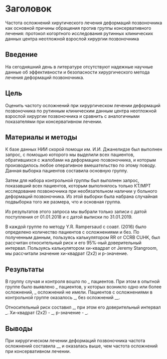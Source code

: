 # Заголовок

Частота осложнений хиругического лечения деформаций позвоночника как основной причины обращения против группы консервативного лечения: протокол когортного исследования рутинных клинических данных центра неотложной взрослой хирургии позвоночника

## Введение

На сегодняшний день в литературе отсутствуют надежные научные данные об эффективности и безопасности хирургического метода лечения деформаций позвоночника.

## Цель

Оценить частоту осложнений при хирургическом лечении деформаций позвоночника по рутинным клиническим данным центра неотложной взрослой хирургии позвоночника и сравнить с аналогичными показателями при консервативном лечении.

## Материалы и методы

К базе данных НИИ скорой помощи им. И.И. Джанелидзе был выполнен запрос, с помощью которого мы выделили всех пациентов, обратившихся с жалобами на деформацию позвоночника, и которым производилось любое оперативное вмешательство по этому поводу. Данная выборка пациентов составила основную группу.

Затем для набора контрольной группы был выполнен запрос, показавший всех пациентов, которым выполнялось только КТ/МРТ исследование позвоночника при необязательном наличии у больного деформаций позвоночника. Из этой выборки была набрана случайная подвыборка того же размера, что и основная группа.

Из результатов этого запроса мы выбрали только записи с датой поступления от 01.01.2018 и с датой выписки по 31.01.2019.

В каждой группе по методу Y.R. Rampersaud с соавт. (2016) было определено количество пациентов с осложнениями и без. По полученным данным, пользуясь калькулятором RR от CCRB CUHK, был  рассчитан относительный риск и его 95%-ный доверительный интервал. Пользуясь калькулятором хи-квадрат от Jeremy Stangroom, мы  рассчитали значение хи-квадрат (2х2) и р-значение.

## Результаты

В группу случая и контроля вошло по _ пациентов. При этом в опытной группе было выявлено _ пациентов, у которых возникло одно или более осложнений, _ осложнений не имели. Пациентов с осложнениями в контрольной группе оказалось _, без осложнений __.

Относительный риск составил _, при этом его доверительный интервал _. Хи-квадрат (2х2) - _, p-значение - _.

## Выводы

При хирургическом лечении деформаций позвоночника частота осложнений составила __ и оказалась выше, чем частота осложнений при консервативном лечении.
